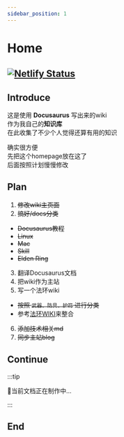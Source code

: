 ```yaml
---
sidebar_position: 1
---
```


# Home  
[![Netlify Status](https://api.netlify.com/api/v1/badges/a2eca641-bd62-4528-af57-50362d7c10d7/deploy-status)](https://app.netlify.com/sites/chirophy/deploys)
---

## Introduce
这是使用 **Docusaurus** 写出来的wiki  
作为我自己的**知识库**  
在此收集了不少个人觉得还算有用的知识  
        
确实很方便  
先把这个homepage放在这了  
后面按照计划慢慢修改  

## Plan
1. ~~修改wiki主页面~~
2. ~~搞好/docs分类~~
 - ~~Docusaurus教程~~
 - ~~Linux~~
 - ~~Mac~~
 - ~~Skill~~
 - ~~Elden Ring~~
3. 翻译Docusaurus文档
4. 把wiki作为主站
5. 写一个法环wiki
 - ~~按照 `武器、防具、护符` 进行分类~~
 - 参考[法环WIKI](https://docs.qq.com/sheet/DSG9JUFJKbWdHVUls)来整合
6. ~~添加技术相关md~~
7. ~~同步主站blog~~

## Continue
:::tip 

🍹当前文档正在制作中...

:::

## End